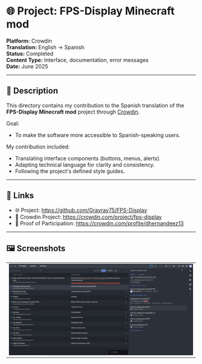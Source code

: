 # 🌐 Project: FPS-Display Minecraft mod

**Platform:** Crowdin  
**Translation:** English → Spanish  
**Status:** Completed  
**Content Type:** Interface, documentation, error messages  
**Date:** June 2025

---

## 📄 Description

This directory contains my contribution to the Spanish translation of the **FPS-Display Minecraft mod** project through [Crowdin](https://crowdin.com/).

Goal:
- To make the software more accessible to Spanish-speaking users.

My contribution included:
- Translating interface components (buttons, menus, alerts).
- Adapting technical language for clarity and consistency.
- Following the project's defined style guides.

---

## 🔗 Links

- 🌐 Project: https://github.com/Grayray75/FPS-Display
- 📘 Crowdin Project: https://crowdin.com/project/fps-display
- 🧾 Proof of Participation: https://crowdin.com/profile/dhernandeez13

---

## 🖼️ Screenshots

|                                   |
|-----------------------------------|
|      ![](screenshots/FPSDisplay.png) 


